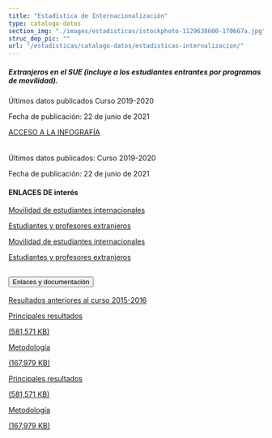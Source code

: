 ```yaml
---
title: "Estadística de Internacionalización"
type: catalogo-datos
section_img: "./images/estadisticas/istockphoto-1129638600-170667a.jpg"
struc_dep_pic: ""
url: "/estadisticas/catalogo-datos/estadisticas-internalizacion/"
---            
```

<div class="row">
    <div class="col-lg-4 info_prev_card">
        <div class="card">
            <div class="card-body">
                <h5 class="card-title">Extranjeros en el SUE (incluye a los estudiantes entrantes por programas de movilidad).</h5>
                    <div class="content">
                        <div class="text">
                            <p class="text">Últimos datos publicados Curso 2019-2020</p>
                            <p class="text">Fecha de publicación: 22 de junio de 2021</p>
                        </div>                                
                    </div>
            <div class="col-12 box_buttons">
                <a href="https://public.tableau.com/views/Extranjeros_EI19/Infografia?%3AVizHome=no&%3Aembed=true#6" type="button" class="btn btn_outline_blue" target="_blank">
                   ACCESO A LA INFOGRAFÍA 
                <i class="icon far fa-images"></i>
                <i class="hover_icon far fa-images"></i>
                </a>
            </div>
        </div>
    </div>
</div>
<div class="col-lg-8 card_img card_img_ip">
	<div class="card_content_img">
		<div class="img img-fluid" style="background: url('{{<siteurl>}}/images/estadisticas/Infografia.png');"></div>
		</div>
    </div>
</div>
<br><br>  
Últimos datos publicados: Curso 2019-2020

Fecha de publicación: 22 de junio de 2021  
<article id="section_sub_title" class="pt-0">
        <div class="container container-xl">
            <div class="row">
                <div class="col-12 subtitle d-flex align-content-center">
				    <i class="far fa-external-link d-none d-lg-inline-block"></i>
                    <i class="far fa-external-link d-block d-lg-none"></i>
                    <h4>ENLACES DE interés</h4>
                </div>
            </div>
        </div>
    </article>
<!--cartas -->  
<section>
        <article id="section_box_cards_blue" class="cards_box_custom mb-120">
            <div class="container container-xl">
                <div class="row">
                    <div class="col-lg-4 col-xl-3 mr-card-hover"> <!-- la primera carta -->
                        <a href="http://estadisticas.mecd.gob.es/EducaDynPx/educabase/index.htm?type=pcaxis&path=/Universitaria/Internacionalizacion/2020/Estudiantes_Internacionales/&file=pcaxis" class="card card-img " target="_blank">
                            <div class="box_icon">
                                <div class="img" style="background-image: url('{{<siteurl>}}images/Grupo_621.png');"></div>
                            </div>
                            <div class="card-body">
                                <p class="card-text card-text-blue">Movilidad de estudiantes internacionales <i class="fas fa-external-link-alt"></i></p>
                            </div>
                        </a>
                    </div> <!-- el final de la primera carta -->
                    <div class="col-lg-4 col-xl-3 mr-card-hover"> <!-- la segubda carta -->
                        <a href="http://estadisticas.mecd.gob.es/EducaDynPx/educabase/index.htm?type=pcaxis&path=/Universitaria/Internacionalizacion/2020/Estudiantes_Profesores_Extranjeros/&file=pcaxis" class="card card-img " target="_blank">
                            <div class="box_icon">
                                <div class="img" style="background-image: url('{{<siteurl>}}images/Grupo_622.png');"></div>
                            </div>
                            <div class="card-body">
                                <p class="card-text card-text-blue">Estudiantes y profesores extranjeros <i class="fas fa-external-link-alt"></i></p>
                            </div>
                        </a>
                    </div> <!-- el final de la segunda carta -->
				</div>
			</div>
        </div>
    </article>
</section>
   <section>
        <article id="section_box_cards_blue_slider_img">
            <div class="container">
                <div class="row">
                <div class="col-12">
                    <div class="swiper" id="slider_cardsBlue">
                        <div class="swiper-wrapper">
                            <div class="swiper-slide"> <!-- la primera carta -->
                                <a href="http://estadisticas.mecd.gob.es/EducaDynPx/educabase/index.htm?type=pcaxis&path=/Universitaria/Internacionalizacion/2020/Estudiantes_Internacionales/&file=pcaxis" class="card card-img" target="_blank">
                                    <div class="box_icon">
                                        <div class="img" style="background-image: url('background-image: url('{{<siteurl>}}images/Grupo_621.png');"></div>
                                    </div>
                                    <div class="card-body">
                                        <p class="card-text card-text-blue">Movilidad de estudiantes internacionales <i class="fas fa-external-link-alt"></i></p>
                                    </div>
                                </a>
                            </div> <!-- el final de la primera carta -->
                            <div class="swiper-slide"> <!-- la segunda carta -->
                                <a href="http://estadisticas.mecd.gob.es/EducaDynPx/educabase/index.htm?type=pcaxis&path=/Universitaria/Internacionalizacion/2020/Estudiantes_Profesores_Extranjeros/&file=pcaxis" class="card card-img" target="_blank">
                                    <div class="box_icon">
                                        <div class="img" style="background-image: url('{{<siteurl>}}images/Grupo_622.png');"></div>
                                    </div>
                                    <div class="card-body">
                                        <p class="card-text card-text-blue">Estudiantes y profesores extranjeros <i class="fas fa-external-link-alt"></i></p>
                                    </div>
                                </a>
                            </div> <!-- el final de la segunda carta -->
						</div>
                        <div class="swiper-pagination"></div>
                    </div>
                </div>
            </div>
            </div>
        </article>
    </section>
<!-- / cartas -->      
<section>
        <article>
            <div class="container">
                <div class="row my-45 justify-content-md-center">
                    <div class="col-md-10 content_collapse">
                        <div class="accordion accordion_alt" id="accordeonAlt">
                            <div class="accordion-item">
                                <h2 class="accordion-header" id="accordionAltHeading1">
                                    <button class="accordion-button expanded" type="button" data-bs-toggle="collapse" data-bs-target="#accordionAlt1" aria-expanded="false" aria-controls="accordionAlt1">
                                        <span class="icon"><i class="fas fa-file-pdf"></i></span>Enlaces y documentación
                                    </button>
                                </h2>
                                <div id="accordionAlt1" class="accordion-collapse collapse show" aria-labelledby="accordionAltHeading1">
                                    <div class="accordion-body">
                                        <div id="section_link">
                                            <div class="container-fluid sp">
                                                <div class="row w-100">
                                                    <div class="col-12">
                                                        <a href="https://www.educacionyfp.gob.es/servicios-al-ciudadano/estadisticas/universitaria/estadisticas/alumnado-copia/hasta-2014.html" class="btn btn_link_icon" target="_blank">Resultados anteriores al curso 2015-2016 <i class="fas fa-external-link-alt"></i></a>
                                                    </div>
                                                </div>
                                                <div class="row w-100">
                                                    <div class="col-lg-12 cards_download_cnt">
                                                        <div class="row jcc_mobile">
                                                            <div class="download_card">
                                                                <a class="card" href="{{<siteurl>}}documentos/PDF/estadisticas/Principales_resultados_1920.pdf" target="_blank">
                                                                    <div class="card-header">
                                                                        <i class="fal fa-download"></i>
                                                                    </div>
                                                                    <div class="card-body">
                                                                        <p class="text_body">Principales resultados</p>
                                                                        <p class="text_file">
                                                                            <i class="fal fa-file-pdf pdf_icon"></i>
                                                                            (581,571 KB)
                                                                        </p>
                                                                    </div>
                                                                </a>
                                                            </div>
                                                            <div class="download_card">
                                                                <a class="card" href="{{<siteurl>}}documentos/PDF/estadisticas/PpalesResulEEU.pdf" target="_blank">
                                                                    <div class="card-header">
                                                                        <i class="fal fa-download"></i>
                                                                    </div>
                                                                    <div class="card-body">
                                                                        <p class="text_body">Metodología</p>
                                                                        <p class="text_file">
                                                                            <i class="fal fa-file-pdf pdf_icon"></i> (167,979 KB)
                                                                        </p>
                                                                    </div>
                                                                </a>
                                                            </div>
														</div>
                                                    </div>
<!-- MOBILE VERSION WITH SLIDER -->
                                                    <div class="col-12" id="section_box_download_card_slider">
                                                        <div class="swiper" id="slider_download_archive">
                                                          <div class="swiper-wrapper">
                                                            <div class="swiper-slide">
                                                                <div class="download_card">
                                                                    <a class="card" href="{{<siteurl>}}documentos/PDF/estadisticas/Principales_resultados_1920.pdf" target="_blank">
                                                                        <div class="card-header">
                                                                            <i class="fal fa-download"></i>
                                                                        </div>
                                                                        <div class="card-body">
                                                                            <p class="text_body">Principales resultados</p>
                                                                            <p class="text_file">
                                                                                <i class="fal fa-file-pdf pdf_icon"></i> 
                                                                                 (581,571 KB)
                                                                            </p>
                                                                        </div>
                                                                    </a>
                                                                </div>
                                                            </div>
                                                            <div class="swiper-slide">
                                                                <div class="download_card">
                                                                    <a class="card" href="{{<siteurl>}}documentos/PDF/estadisticas/PpalesResulEEU.pdf" target="_blank">
                                                                        <div class="card-header">
                                                                            <i class="fal fa-download"></i>
                                                                        </div>
                                                                        <div class="card-body">
                                                                            <p class="text_body">Metodología</p>
                                                                            <p class="text_file">
                                                                                <i class="fal fa-file-pdf pdf_icon"></i> 
                                                                                 (167,979 KB)
                                                                            </p>
                                                                        </div>
                                                                    </a>
                                                                </div>
                                                            </div>
															</div>
                                                          <div class="swiper-pagination"></div>
                                                        </div>
                                                    </div>
                                                </div>
                                            </div>
                                        </div>
                                    </div>
                                </div>
                          </div>
		</article> 
</section>
	